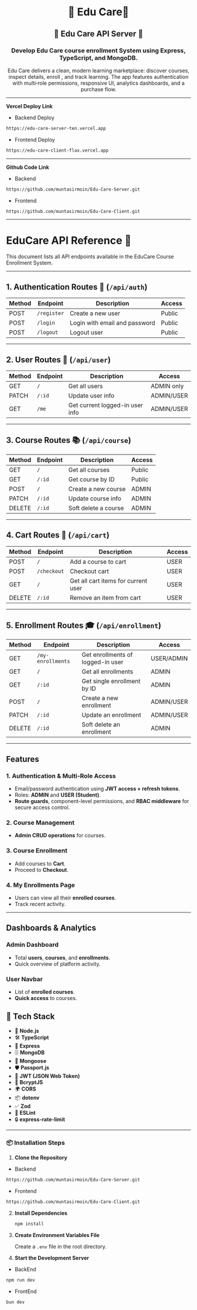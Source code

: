 <h1 align="center">📖 Edu Care📖 </h1>
<h2 align="center">🚀 Edu Care API Server 🚀</h2>
<h3 align="center">Develop Edu Care course enrollment System using Express, TypeScript, and MongoDB. </h3>

<p align="center">
  Edu Care delivers a clean, modern learning marketplace: discover courses, inspect details, enroll , and track learning. The app features authentication with multi‑role permissions, responsive UI, analytics dashboards, and a purchase flow.

</p>

---

**Vercel Deploy Link**

- Backend Deploy

```bash
https://edu-care-server-ten.vercel.app
```

- Frontend Deploy

```bash
https://edu-care-client-flax.vercel.app
```

---

**Github Code Link**

- Backend

```bash
https://github.com/muntasirmoin/Edu-Care-Server.git
```

- Frontend

```bash
https://github.com/muntasirmoin/Edu-Care-Client.git
```

---

# EduCare API Reference 🚀

This document lists all API endpoints available in the EduCare Course Enrollment System.

---

## **1. Authentication Routes** 🔑 (`/api/auth`)

| Method | Endpoint    | Description                   | Access |
| ------ | ----------- | ----------------------------- | ------ |
| POST   | `/register` | Create a new user             | Public |
| POST   | `/login`    | Login with email and password | Public |
| POST   | `/logout`   | Logout user                   | Public |

---

## **2. User Routes** 👤 (`/api/user`)

| Method | Endpoint | Description                     | Access     |
| ------ | -------- | ------------------------------- | ---------- |
| GET    | `/`      | Get all users                   | ADMIN only |
| PATCH  | `/:id`   | Update user info                | ADMIN/USER |
| GET    | `/me`    | Get current logged-in user info | ADMIN/USER |

---

## **3. Course Routes** 📚 (`/api/course`)

| Method | Endpoint | Description          | Access |
| ------ | -------- | -------------------- | ------ |
| GET    | `/`      | Get all courses      | Public |
| GET    | `/:id`   | Get course by ID     | Public |
| POST   | `/`      | Create a new course  | ADMIN  |
| PATCH  | `/:id`   | Update course info   | ADMIN  |
| DELETE | `/:id`   | Soft delete a course | ADMIN  |

---

## **4. Cart Routes** 🛒 (`/api/cart`)

| Method | Endpoint    | Description                         | Access |
| ------ | ----------- | ----------------------------------- | ------ |
| POST   | `/`         | Add a course to cart                | USER   |
| POST   | `/checkout` | Checkout cart                       | USER   |
| GET    | `/`         | Get all cart items for current user | USER   |
| DELETE | `/:id`      | Remove an item from cart            | USER   |

---

## **5. Enrollment Routes** 🎓 (`/api/enrollment`)

| Method | Endpoint          | Description                       | Access     |
| ------ | ----------------- | --------------------------------- | ---------- |
| GET    | `/my-enrollments` | Get enrollments of logged-in user | USER/ADMIN |
| GET    | `/`               | Get all enrollments               | ADMIN      |
| GET    | `/:id`            | Get single enrollment by ID       | ADMIN      |
| POST   | `/`               | Create a new enrollment           | ADMIN/USER |
| PATCH  | `/:id`            | Update an enrollment              | ADMIN/USER |
| DELETE | `/:id`            | Soft delete an enrollment         | ADMIN      |

---

## Features

### 1. Authentication & Multi‑Role Access

- Email/password authentication using **JWT access + refresh tokens**.
- Roles: **ADMIN** and **USER (Student)**.
- **Route guards**, component-level permissions, and **RBAC middleware** for secure access control.

### 2. Course Management

- **Admin CRUD operations** for courses.

### 3. Course Enrollment

- Add courses to **Cart**.
- Proceed to **Checkout**.

### 4. My Enrollments Page

- Users can view all their **enrolled courses**.
- Track recent activity.

---

## Dashboards & Analytics

### Admin Dashboard

- Total **users**, **courses**, and **enrollments**.
- Quick overview of platform activity.

### User Navbar

- List of **enrolled courses**.
- **Quick access** to courses.

## 🧰 Tech Stack

- 🔲 **Node.js**
- 🛠 **TypeScript**
- 🚀 **Express**
- 🗄 **MongoDB**
- 🧰 **Mongoose**
- 🛡 **Passport.js**
- 🪪 **JWT (JSON Web Token)**
- 🔐 **BcryptJS**
- 🌍 **CORS**
- 📦 **dotenv**
- ✅ **Zod**
- 🧹 **ESLint**
- 🔒 **express-rate-limit**

---

### 📦 Installation Steps

1. **Clone the Repository**

- Backend

```bash
https://github.com/muntasirmoin/Edu-Care-Server.git
```

- Frontend

```bash
https://github.com/muntasirmoin/Edu-Care-Client.git
```

2. **Install Dependencies**

   ```bash
   npm install
   ```

3. **Create Environment Variables File**

   Create a `.env` file in the root directory.

4. **Start the Development Server**

- BackEnd

```bash
npm run dev
```

- FrontEnd

```bash
bun dev
```
